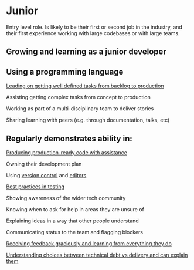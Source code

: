 
# Junior


Entry level role.  Is likely to be their first or second job in the industry, and their first experience working with large codebases or with large teams.

## Growing and learning as a junior developer

## Using a programming language

[Leading on getting well defined tasks from backlog to production](/career-path/competencies/leading-on-stories.md)

Assisting getting complex tasks from concept to production

Working as part of a multi-disciplinary team to deliver stories

Sharing learning with peers (e.g. through documentation, talks, etc)



## Regularly demonstrates ability in:

[Producing production-ready code with assistance](/career-path/competencies/producing-production-ready-code-with-assistance.md)

Owning their development plan

Using [version control](/guides/version-control.md) and [editors](/guides/editors.md)

[Best practices in testing](/guides/testing.md)

Showing awareness of the wider tech community

Knowing when to ask for help in areas they are unsure of

Explaining ideas in a way that other people understand

Communicating status to the team and flagging blockers

[Receiving feedback graciously and learning from everything they do](/guides/giving-and-receiving-feedback.md)

[Understanding choices between technical debt vs delivery and can explain them](/guides/technical-debt-tradeoffs.md)



